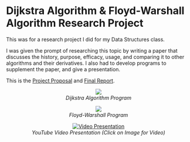 # Dijkstra Algorithm & Floyd-Warshall Algorithm Research Project

This was for a research project I did for my Data Structures class.

I was given the prompt of researching this topic by writing a paper that discusses the history, purpose, efficacy, usage, and comparing it to other algorithms and their derivatives. I also had to develop programs to supplement the paper, and give a presentation.

This is the [Project Proposal](https://github.com/NathanAllerton/Dijkstra-Algorithm-and-Floyd-Warshall-Algorithm-Research-Project/blob/master/Nawal%20Ahmed%20-%20Project%20Proposal.pdf) and [Final Report](https://github.com/NathanAllerton/Dijkstra-Algorithm-and-Floyd-Warshall-Algorithm-Research-Project/blob/master/Nawal%20Ahmed%20-%20Final%20Report.pdf).

<p align="center">
  <img src="https://user-images.githubusercontent.com/11577850/67625127-dd228f80-f807-11e9-8f55-a7a700ad333a.PNG">
  <br>
  <em> Dijkstra Algorithm Program </em>
</p>

<p align="center">
  <img src="https://user-images.githubusercontent.com/11577850/67625128-dd228f80-f807-11e9-99bb-6e6aa4375d2e.PNG">
  <br>
  <em> Floyd-Warshall Program </em>
</p>

<p align="center">
  <a href="https://www.youtube.com/watch?v=xbQ0ewgNNKA
  " target="_blank"><img src="http://i3.ytimg.com/vi/xbQ0ewgNNKA/hqdefault.jpg" 
  alt="Video Presentation"/></a>
  <br>
  <em>YouTube Video Presentation (Click on Image for Video) </em>
</p>
